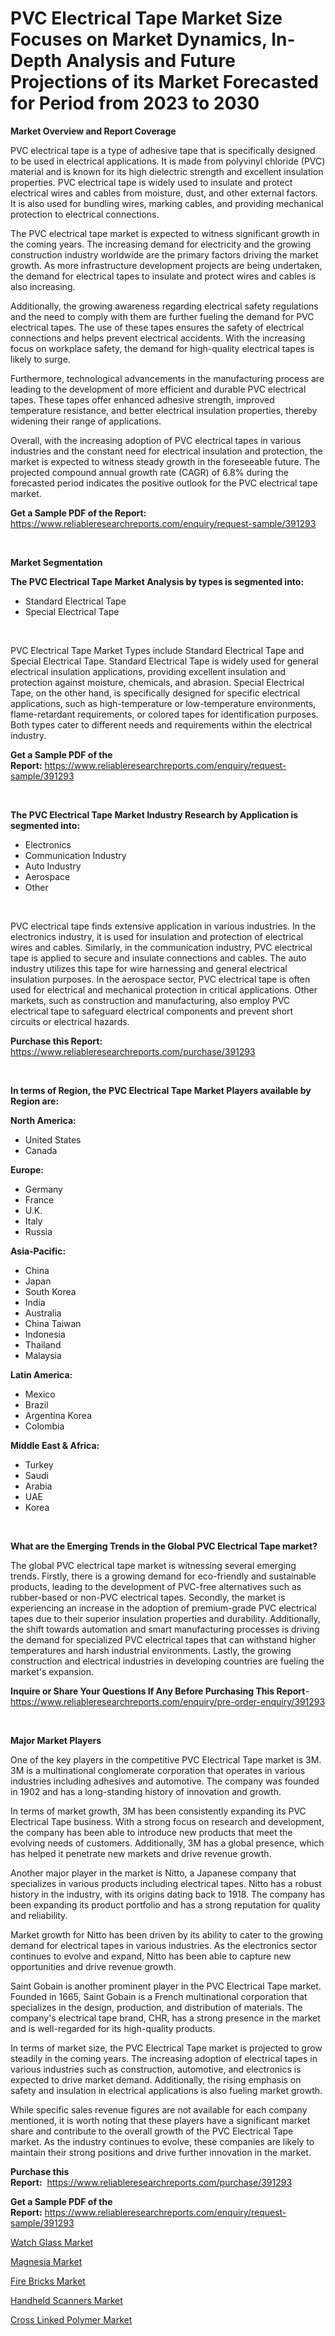 <p><h1>PVC Electrical Tape Market Size Focuses on Market Dynamics, In-Depth Analysis and Future Projections of its Market Forecasted for Period from 2023 to 2030</h1></p><p><strong>Market Overview and Report Coverage</strong></p>
<p><p>PVC electrical tape is a type of adhesive tape that is specifically designed to be used in electrical applications. It is made from polyvinyl chloride (PVC) material and is known for its high dielectric strength and excellent insulation properties. PVC electrical tape is widely used to insulate and protect electrical wires and cables from moisture, dust, and other external factors. It is also used for bundling wires, marking cables, and providing mechanical protection to electrical connections.</p><p>The PVC electrical tape market is expected to witness significant growth in the coming years. The increasing demand for electricity and the growing construction industry worldwide are the primary factors driving the market growth. As more infrastructure development projects are being undertaken, the demand for electrical tapes to insulate and protect wires and cables is also increasing.</p><p>Additionally, the growing awareness regarding electrical safety regulations and the need to comply with them are further fueling the demand for PVC electrical tapes. The use of these tapes ensures the safety of electrical connections and helps prevent electrical accidents. With the increasing focus on workplace safety, the demand for high-quality electrical tapes is likely to surge.</p><p>Furthermore, technological advancements in the manufacturing process are leading to the development of more efficient and durable PVC electrical tapes. These tapes offer enhanced adhesive strength, improved temperature resistance, and better electrical insulation properties, thereby widening their range of applications.</p><p>Overall, with the increasing adoption of PVC electrical tapes in various industries and the constant need for electrical insulation and protection, the market is expected to witness steady growth in the foreseeable future. The projected compound annual growth rate (CAGR) of 6.8% during the forecasted period indicates the positive outlook for the PVC electrical tape market.</p></p>
<p><strong>Get a Sample PDF of the Report:</strong> <a href="https://www.reliableresearchreports.com/enquiry/request-sample/391293">https://www.reliableresearchreports.com/enquiry/request-sample/391293</a></p>
<p>&nbsp;</p>
<p><strong>Market Segmentation</strong></p>
<p><strong>The PVC Electrical Tape Market Analysis by types is segmented into:</strong></p>
<p><ul><li>Standard Electrical Tape</li><li>Special Electrical Tape</li></ul></p>
<p>&nbsp;</p>
<p><p>PVC Electrical Tape Market Types include Standard Electrical Tape and Special Electrical Tape. Standard Electrical Tape is widely used for general electrical insulation applications, providing excellent insulation and protection against moisture, chemicals, and abrasion. Special Electrical Tape, on the other hand, is specifically designed for specific electrical applications, such as high-temperature or low-temperature environments, flame-retardant requirements, or colored tapes for identification purposes. Both types cater to different needs and requirements within the electrical industry.</p></p>
<p><strong>Get a Sample PDF of the Report:</strong>&nbsp;<a href="https://www.reliableresearchreports.com/enquiry/request-sample/391293">https://www.reliableresearchreports.com/enquiry/request-sample/391293</a></p>
<p>&nbsp;</p>
<p><strong>The PVC Electrical Tape Market Industry Research by Application is segmented into:</strong></p>
<p><ul><li>Electronics</li><li>Communication Industry</li><li>Auto Industry</li><li>Aerospace</li><li>Other</li></ul></p>
<p>&nbsp;</p>
<p><p>PVC electrical tape finds extensive application in various industries. In the electronics industry, it is used for insulation and protection of electrical wires and cables. Similarly, in the communication industry, PVC electrical tape is applied to secure and insulate connections and cables. The auto industry utilizes this tape for wire harnessing and general electrical insulation purposes. In the aerospace sector, PVC electrical tape is often used for electrical and mechanical protection in critical applications. Other markets, such as construction and manufacturing, also employ PVC electrical tape to safeguard electrical components and prevent short circuits or electrical hazards.</p></p>
<p><strong>Purchase this Report:</strong>&nbsp; <a href="https://www.reliableresearchreports.com/purchase/391293">https://www.reliableresearchreports.com/purchase/391293</a></p>
<p>&nbsp;</p>
<p><strong>In terms of Region, the PVC Electrical Tape Market Players available by Region are:</strong></p>
<p>
    <p> <strong> North America: </strong>
        <ul>
            <li>United States</li>
            <li>Canada</li>
        </ul>
        </p> 
    <p> <strong> Europe: </strong>
        <ul>
            <li>Germany</li>
            <li>France</li>
            <li>U.K.</li>
            <li>Italy</li>
            <li>Russia</li>
        </ul>
        </p> 
    <p> <strong> Asia-Pacific: </strong>
        <ul>
            <li>China</li>
            <li>Japan</li>
            <li>South Korea</li>
            <li>India</li>
            <li>Australia</li>
            <li>China Taiwan</li>
            <li>Indonesia</li>
            <li>Thailand</li>
            <li>Malaysia</li>
        </ul>
        </p> 
    <p> <strong> Latin America: </strong>
        <ul>
            <li>Mexico</li>
            <li>Brazil</li>
            <li>Argentina Korea</li>
            <li>Colombia</li>
        </ul>
        </p> 
    <p> <strong> Middle East & Africa: </strong>
        <ul>
            <li>Turkey</li>
            <li>Saudi</li>
            <li>Arabia</li>
            <li>UAE</li>
            <li>Korea</li>
        </ul>
    </p>
    </p>
<p>&nbsp;</p>
<p><strong>What are the Emerging Trends in the Global PVC Electrical Tape market?</strong></p>
<p><p>The global PVC electrical tape market is witnessing several emerging trends. Firstly, there is a growing demand for eco-friendly and sustainable products, leading to the development of PVC-free alternatives such as rubber-based or non-PVC electrical tapes. Secondly, the market is experiencing an increase in the adoption of premium-grade PVC electrical tapes due to their superior insulation properties and durability. Additionally, the shift towards automation and smart manufacturing processes is driving the demand for specialized PVC electrical tapes that can withstand higher temperatures and harsh industrial environments. Lastly, the growing construction and electrical industries in developing countries are fueling the market's expansion.</p></p>
<p><strong>Inquire or Share Your Questions If Any Before Purchasing This Report</strong>- <a href="https://www.reliableresearchreports.com/enquiry/pre-order-enquiry/391293">https://www.reliableresearchreports.com/enquiry/pre-order-enquiry/391293</a></p>
<p>&nbsp;</p>
<p><strong>Major Market Players</strong></p>
<p><p>One of the key players in the competitive PVC Electrical Tape market is 3M. 3M is a multinational conglomerate corporation that operates in various industries including adhesives and automotive. The company was founded in 1902 and has a long-standing history of innovation and growth. </p><p>In terms of market growth, 3M has been consistently expanding its PVC Electrical Tape business. With a strong focus on research and development, the company has been able to introduce new products that meet the evolving needs of customers. Additionally, 3M has a global presence, which has helped it penetrate new markets and drive revenue growth.</p><p>Another major player in the market is Nitto, a Japanese company that specializes in various products including electrical tapes. Nitto has a robust history in the industry, with its origins dating back to 1918. The company has been expanding its product portfolio and has a strong reputation for quality and reliability.</p><p>Market growth for Nitto has been driven by its ability to cater to the growing demand for electrical tapes in various industries. As the electronics sector continues to evolve and expand, Nitto has been able to capture new opportunities and drive revenue growth.</p><p>Saint Gobain is another prominent player in the PVC Electrical Tape market. Founded in 1665, Saint Gobain is a French multinational corporation that specializes in the design, production, and distribution of materials. The company's electrical tape brand, CHR, has a strong presence in the market and is well-regarded for its high-quality products.</p><p>In terms of market size, the PVC Electrical Tape market is projected to grow steadily in the coming years. The increasing adoption of electrical tapes in various industries such as construction, automotive, and electronics is expected to drive market demand. Additionally, the rising emphasis on safety and insulation in electrical applications is also fueling market growth.</p><p>While specific sales revenue figures are not available for each company mentioned, it is worth noting that these players have a significant market share and contribute to the overall growth of the PVC Electrical Tape market. As the industry continues to evolve, these companies are likely to maintain their strong positions and drive further innovation in the market.</p></p>
<p><strong>Purchase this Report:</strong>&nbsp;&nbsp;<a href="https://www.reliableresearchreports.com/purchase/391293">https://www.reliableresearchreports.com/purchase/391293</a></p>
<p></p>
<p><strong>Get a Sample PDF of the Report:</strong>&nbsp;<a href="https://www.reliableresearchreports.com/enquiry/request-sample/391293">https://www.reliableresearchreports.com/enquiry/request-sample/391293</a></p>
<p><p><a href="https://www.linkedin.com/pulse/watch-glass-market-research-report-unlocks-analysis-financial-x4r7e/">Watch Glass Market</a></p><p><a href="https://medium.com/@tracylarson12/magnesia-market-research-report-its-history-and-forecast-2023-to-2030-75754e61851d">Magnesia Market</a></p><p><a href="https://medium.com/@unamorgan6655/fire-bricks-market-research-report-its-history-and-forecast-2023-to-2030-7475750fd9cc">Fire Bricks Market</a></p><p><a href="https://www.linkedin.com/pulse/handheld-scanners-market-size-growth-forecast-from-2023-z0nbe/">Handheld Scanners Market</a></p><p><a href="https://github.com/luckyshygirl/Market-Research-Report-List-1/blob/main/cross-linked-polymer-market.md">Cross Linked Polymer Market</a></p></p>